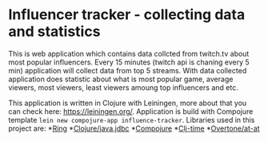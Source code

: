 # Influencer tracker - collecting data and statistics

This is web application which contains data collcted from twitch.tv about most popular influencers. Every 15 minutes (twitch api is chaning every 5 min) application will collect data from top 5 streams. With data collected application does statistic about what is most popular game, average viewers, most viewers, least viewers amoung top influencers and etc.

This application is written in Clojure with Leiningen, more about that you can check here: https://leiningen.org/. 
Application is build with Compojure template ```lein new compojure-app influence-tracker```.
Libraries used in this project are:
*[Ring](https://github.com/ring-clojure/ring)
*[Clojure/java.jdbc](https://github.com/clojure/java.jdbc)
*[Compojure](https://github.com/weavejester/compojure)
*[Clj-time](https://github.com/clj-time/clj-time)
*[Overtone/at-at](https://github.com/overtone/at-at)


